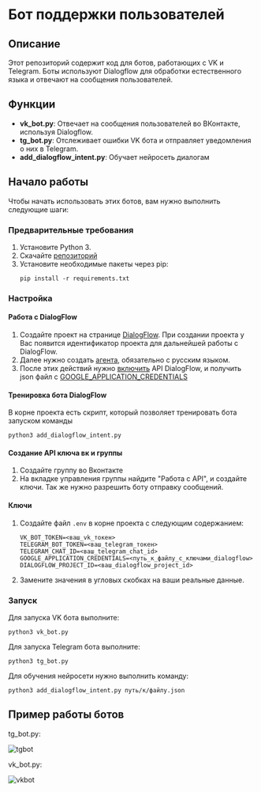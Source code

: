 # Бот поддержки пользователей

## Описание
Этот репозиторий содержит код для ботов, работающих с VK и Telegram. Боты используют Dialogflow для обработки естественного языка и отвечают на сообщения пользователей.

## Функции
- **vk_bot.py**: Отвечает на сообщения пользователей во ВКонтакте, используя Dialogflow.
- **tg_bot.py**: Отслеживает ошибки VK бота и отправляет уведомления о них в Telegram.
- **add_dialogflow_intent.py**: Обучает нейросеть диалогам 

## Начало работы
Чтобы начать использовать этих ботов, вам нужно выполнить следующие шаги:

### Предварительные требования
1. Установите Python 3.
2. Скачайте [репозиторий](https://github.com/KillerBee88/Support_Bot)
3. Установите необходимые пакеты через pip:
    ```console
    pip install -r requirements.txt
    ```

### Настройка
#### Работа с DialogFlow
1. Создайте проект на странице [DialogFlow](https://dialogflow.cloud.google.com/#/login). При создании проекта у Вас появится идентификатор проекта для дальнейшей работы с DialogFlow.
2.  Далее нужно создать [агента](https://cloud.google.com/dialogflow/es/docs/quick/build-agent), обязательно с русским языком.
3. После этих действий нужно [включить](https://cloud.google.com/dialogflow/es/docs/quick/setup#api) API DialogFlow, и получить json файл с [GOOGLE_APPLICATION_CREDENTIALS](https://support.woztell.com/portal/en/kb/articles/how-to-get-the-json-key-file-from-dialogflow) 
#### Тренировка бота DialogFlow
В корне проекта есть скрипт, который позволяет тренировать бота запуском команды
````console
python3 add_dialogflow_intent.py
````
#### Создание API ключа вк и группы
1. Создайте группу во Вконтакте
2. На вкладке управления группы найдите "Работа с API", и создайте ключи. Так же нужно разрешить боту отправку сообщений.
#### Ключи
1. Создайте файл `.env` в корне проекта с следующим содержанием:
    ```
    VK_BOT_TOKEN=<ваш_vk_токен>
    TELEGRAM_BOT_TOKEN=<ваш_telegram_токен>
    TELEGRAM_CHAT_ID=<ваш_telegram_chat_id>
    GOOGLE_APPLICATION_CREDENTIALS=<путь_к_файлу_с_ключами_dialogflow>
    DIALOGFLOW_PROJECT_ID=<ваш_dialogflow_project_id>
    ```
2. Замените значения в угловых скобках на ваши реальные данные.


### Запуск
Для запуска VK бота выполните:
````console
python3 vk_bot.py
````
Для запуска Telegram бота выполните:
````console
python3 tg_bot.py
````
Для обучения нейросети нужно выполнить команду:
````console
python3 add_dialogflow_intent.py путь/к/файлу.json
````
## Пример работы ботов
tg_bot.py:

![tgbot](https://media3.giphy.com/media/v1.Y2lkPTc5MGI3NjExeWN4Zjl2bG1mZnJjMWN2ajRtdnFhNDZ0cGY2aDNsZDUyZW5oMTFlNiZlcD12MV9pbnRlcm5hbF9naWZfYnlfaWQmY3Q9Zw/zWQIwDRfc9RqSIeeTV/giphy.gif)

vk_bot.py:

![vkbot](https://media3.giphy.com/media/v1.Y2lkPTc5MGI3NjExZTEybTRrMTdwZDA0c201cmk1a2Y3NmhsYTI4MnFpb2VteW5oejFuayZlcD12MV9pbnRlcm5hbF9naWZfYnlfaWQmY3Q9Zw/iDGK6hB4c5LfGDN2oW/giphy.gif)

